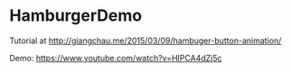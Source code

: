 # HamburgerDemo

Tutorial at
http://giangchau.me/2015/03/09/hambuger-button-animation/

Demo:
https://www.youtube.com/watch?v=HIPCA4dZj5c
